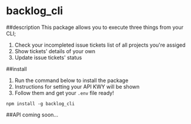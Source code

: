 # backlog_cli

##description
This package allows you to execute three things from your CLI;
1. Check your incompleted issue tickets list of all projects you're assiged
2. Show tickets' details of your own
3. Update issue tickets' status

##install
1. Run the command below to install the package
2. Instructions for setting your API KWY will be shown
3. Follow them and get your `.env` file ready! 

```
npm install -g backlog_cli
```

##API
coming soon...

